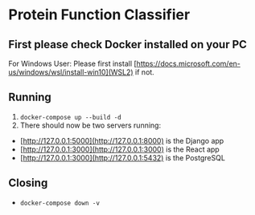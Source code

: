 # Protein Function Classifier

## First please check Docker installed on your PC
For Windows User:
Please first install [https://docs.microsoft.com/en-us/windows/wsl/install-win10](WSL2) if not.

## Running

1. `docker-compose up --build -d`
1. There should now be two servers running:
  - [http://127.0.0.1:5000](http://127.0.0.1:8000) is the Django app
  - [http://127.0.0.1:3000](http://127.0.0.1:3000) is the React app
  - [http://127.0.0.1:3000](http://127.0.0.1:5432) is the PostgreSQL

## Closing
  - `docker-compose down -v`
